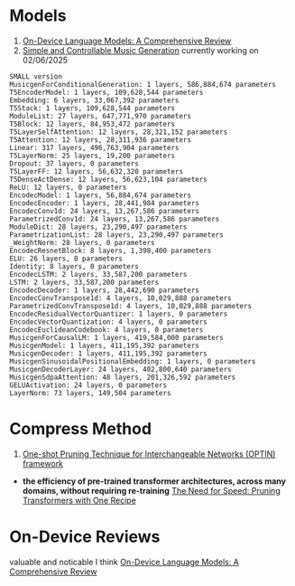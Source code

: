 # Models
1.  [On-Device Language Models: A Comprehensive Review](https://arxiv.org/pdf/2409.00088)
2.  [Simple and Controllable Music Generation](https://arxiv.org/pdf/2306.05284) currently working on 02/06/2025
```
SMALL version
MusicgenForConditionalGeneration: 1 layers, 586,884,674 parameters
T5EncoderModel: 1 layers, 109,628,544 parameters
Embedding: 6 layers, 33,067,392 parameters
T5Stack: 1 layers, 109,628,544 parameters
ModuleList: 27 layers, 647,771,970 parameters
T5Block: 12 layers, 84,953,472 parameters
T5LayerSelfAttention: 12 layers, 28,321,152 parameters
T5Attention: 12 layers, 28,311,936 parameters
Linear: 317 layers, 496,763,904 parameters
T5LayerNorm: 25 layers, 19,200 parameters
Dropout: 37 layers, 0 parameters
T5LayerFF: 12 layers, 56,632,320 parameters
T5DenseActDense: 12 layers, 56,623,104 parameters
ReLU: 12 layers, 0 parameters
EncodecModel: 1 layers, 56,884,674 parameters
EncodecEncoder: 1 layers, 28,441,984 parameters
EncodecConv1d: 24 layers, 13,267,586 parameters
ParametrizedConv1d: 24 layers, 13,267,586 parameters
ModuleDict: 28 layers, 23,290,497 parameters
ParametrizationList: 28 layers, 23,290,497 parameters
_WeightNorm: 28 layers, 0 parameters
EncodecResnetBlock: 8 layers, 1,398,400 parameters
ELU: 26 layers, 0 parameters
Identity: 8 layers, 0 parameters
EncodecLSTM: 2 layers, 33,587,200 parameters
LSTM: 2 layers, 33,587,200 parameters
EncodecDecoder: 1 layers, 28,442,690 parameters
EncodecConvTranspose1d: 4 layers, 10,029,888 parameters
ParametrizedConvTranspose1d: 4 layers, 10,029,888 parameters
EncodecResidualVectorQuantizer: 1 layers, 0 parameters
EncodecVectorQuantization: 4 layers, 0 parameters
EncodecEuclideanCodebook: 4 layers, 0 parameters
MusicgenForCausalLM: 1 layers, 419,584,000 parameters
MusicgenModel: 1 layers, 411,195,392 parameters
MusicgenDecoder: 1 layers, 411,195,392 parameters
MusicgenSinusoidalPositionalEmbedding: 1 layers, 0 parameters
MusicgenDecoderLayer: 24 layers, 402,800,640 parameters
MusicgenSdpaAttention: 48 layers, 201,326,592 parameters
GELUActivation: 24 layers, 0 parameters
LayerNorm: 73 layers, 149,504 parameters
``` 
# Compress Method
1. [One-shot Pruning Technique for Interchangeable Networks (OPTIN) framework ](https://github.com/Skhaki18/optin-transformer-pruning)
- **the efficiency of pre-trained transformer architectures, across many domains, without requiring re-training**
   [The Need for Speed: Pruning Transformers with One Recipe](https://arxiv.org/abs/2403.17921v1)


# On-Device Reviews
valuable and noticable I think
[On-Device Language Models: A Comprehensive Review](https://arxiv.org/pdf/2409.00088)

